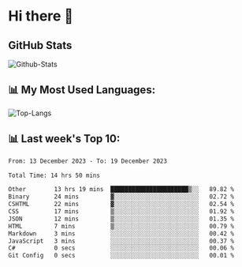# Hi there 👋

## GitHub Stats
![Github-Stats](https://github-readme-stats-sigma-five.vercel.app/api?username=ltorson&show_icons=true&theme=radical&count_private=true)

## 📊 My Most Used Languages:
![Top-Langs](https://github-readme-stats-sigma-five.vercel.app/api/top-langs/?username=LTorson&layout=compact&langs_count=10)

## 📊 Last week's Top 10:
<!--START_SECTION:waka-->

```txt
From: 13 December 2023 - To: 19 December 2023

Total Time: 14 hrs 50 mins

Other        13 hrs 19 mins  ██████████████████████▒░░   89.82 %
Binary       24 mins         ▓░░░░░░░░░░░░░░░░░░░░░░░░   02.72 %
CSHTML       22 mins         ▓░░░░░░░░░░░░░░░░░░░░░░░░   02.54 %
CSS          17 mins         ▒░░░░░░░░░░░░░░░░░░░░░░░░   01.92 %
JSON         12 mins         ▒░░░░░░░░░░░░░░░░░░░░░░░░   01.35 %
HTML         7 mins          ▒░░░░░░░░░░░░░░░░░░░░░░░░   00.79 %
Markdown     3 mins          ░░░░░░░░░░░░░░░░░░░░░░░░░   00.42 %
JavaScript   3 mins          ░░░░░░░░░░░░░░░░░░░░░░░░░   00.37 %
C#           0 secs          ░░░░░░░░░░░░░░░░░░░░░░░░░   00.06 %
Git Config   0 secs          ░░░░░░░░░░░░░░░░░░░░░░░░░   00.01 %
```

<!--END_SECTION:waka-->
